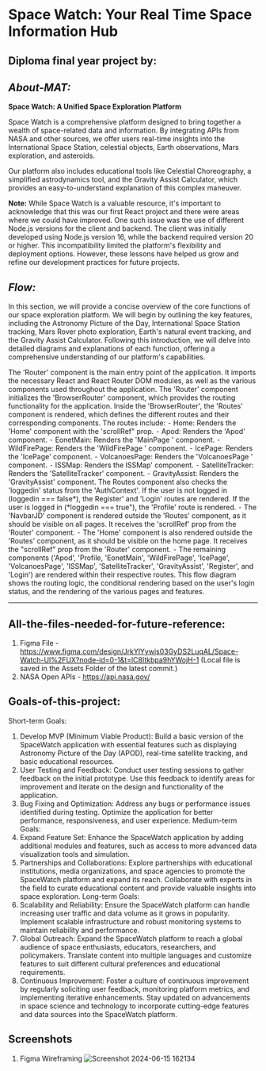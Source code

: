 # Space Watch: Your Real Time Space Information Hub
## Diploma final year project by: 

## *About-MAT:* 
**Space Watch: A Unified Space Exploration Platform**

Space Watch is a comprehensive platform designed to bring together a wealth of space-related data and information. By integrating APIs from NASA and other sources, we offer users real-time insights into the International Space Station, celestial objects, Earth observations, Mars exploration, and asteroids.

Our platform also includes educational tools like Celestial Choreography, a simplified astrodynamics tool, and the Gravity Assist Calculator, which provides an easy-to-understand explanation of this complex maneuver.

**Note:** While Space Watch is a valuable resource, it's important to acknowledge that this was our first React project and there were areas where we could have improved. One such issue was the use of different Node.js versions for the client and backend. The client was initially developed using Node.js version 16, while the backend required version 20 or higher. This incompatibility limited the platform's flexibility and deployment options. However, these lessons have helped us grow and refine our development practices for future projects.

## *Flow:*
In this section, we will provide a concise overview of the core functions of our space
exploration platform. We will begin by outlining the key features, including the Astronomy
Picture of the Day, International Space Station tracking, Mars Rover photo exploration, Earth's
natural event tracking, and the Gravity Assist Calculator. Following this introduction, we will
delve into detailed diagrams and explanations of each function, offering a comprehensive
understanding of our platform's capabilities.

The 'Router' component is the main entry point of the application. It imports the
necessary React and React Router DOM modules, as well as the various components
used throughout the application.
The 'Router' component initializes the 'BrowserRouter' component, which provides the
routing functionality for the application.
Inside the 'BrowserRouter', the 'Routes' component is rendered, which defines the
different routes and their corresponding components.
The routes include:
⁃ Home: Renders the 'Home' component with the 'scrollRef" prop.
⁃ Apod: Renders the 'Apod' component.
⁃ EonetMain: Renders the 'MainPage ' component.
⁃ WildFirePage: Renders the 'WildFirePage ' component.
⁃ IcePage: Renders the 'IcePage' component.
⁃ VolcanoesPage: Renders the 'VolcanoesPage ' component.
⁃ ISSMap: Renders the ISSMap' component.
⁃ SatelliteTracker: Renders the 'SatelliteTracker' component.
⁃ GravityAssist: Renders the 'GravityAssist' component.
The Routes component also checks the 'loggedin' status from the 'AuthContext'. If the
user is not logged in (loggedin === false*), the Register' and 'Login' routes are rendered.
If the user is logged in (*loggedin === true"), the 'Profile' route is rendered.
⁃ The 'NavbarJD' component is rendered outside the 'Routes' component, as it should
be visible on all pages. It receives the 'scrollRef' prop from the 'Router' component.
⁃ The 'Home' component is also rendered outside the 'Routes' component, as it should
be visible on the home page. It receives the "scrollRef" prop from the 'Router' component.
⁃ The remaining components ('Apod', 'Profile, 'EonetMain', 'WildFirePage',
'IcePage', 'VolcanoesPage', 'ISSMap', 'SatelliteTracker', 'GravityAssist', 'Register', and
'Login') are rendered within their respective routes.
This flow diagram shows the routing logic, the conditional rendering based on the user's
login status, and the rendering of the various pages and features.

---

## All-the-files-needed-for-future-reference:
1. Figma File - https://www.figma.com/design/JrkYlYywjs03GyDS2LuqAL/Space-Watch-UI%2FUX?node-id=0-1&t=lC8Itkbpa9hYWojH-1 (Local file is saved in the Assets Folder of the latest commit.)
2. NASA Open APIs - https://api.nasa.gov/

## Goals-of-this-project:
Short-term Goals:
1. Develop MVP (Minimum Viable Product): Build a basic version of the SpaceWatch
application with essential features such as displaying Astronomy Picture of the Day
(APOD), real-time satellite tracking, and basic educational resources.
2. User Testing and Feedback: Conduct user testing sessions to gather feedback on the
initial prototype. Use this feedback to identify areas for improvement and iterate on the
design and functionality of the application.
3. Bug Fixing and Optimization: Address any bugs or performance issues identified
during testing. Optimize the application for better performance, responsiveness, and user
experience.
Medium-term Goals:
1. Expand Feature Set: Enhance the SpaceWatch application by adding additional
modules and features, such as access to more advanced data visualization tools and
simulation.
2. Partnerships and Collaborations: Explore partnerships with educational institutions,
media organizations, and space agencies to promote the SpaceWatch platform and
expand its reach. Collaborate with experts in the field to curate educational content and
provide valuable insights into space exploration.
Long-term Goals:
1. Scalability and Reliability: Ensure the SpaceWatch platform can handle increasing user
traffic and data volume as it grows in popularity. Implement scalable infrastructure and
robust monitoring systems to maintain reliability and performance.
2. Global Outreach: Expand the SpaceWatch platform to reach a global audience of space
enthusiasts, educators, researchers, and policymakers. Translate content into multiple
languages and customize features to suit different cultural preferences and educational
requirements.
3. Continuous Improvement: Foster a culture of continuous improvement by regularly
soliciting user feedback, monitoring platform metrics, and implementing iterative
enhancements. Stay updated on advancements in space science and technology to
incorporate cutting-edge features and data sources into the SpaceWatch platform.

## Screenshots
1. Figma Wireframing 
![Screenshot 2024-06-15 162134](https://github.com/vighnesh-bcoj/boeing-777_mat/assets/69509265/26220ce4-e0bd-4ef1-a323-f4a03ea6fac1)


